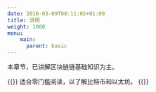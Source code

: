 ```yaml
---
date: 2016-03-09T00:11:02+01:00
title: 说明 
weight: 1000
menu:
    main:
      parent: basic
---
```


本章节，已讲解区块链链基础知识为主。 

{{<note title="Note">}}
适合零门槛阅读，以了解比特币和以太坊。
{{</note>}}

